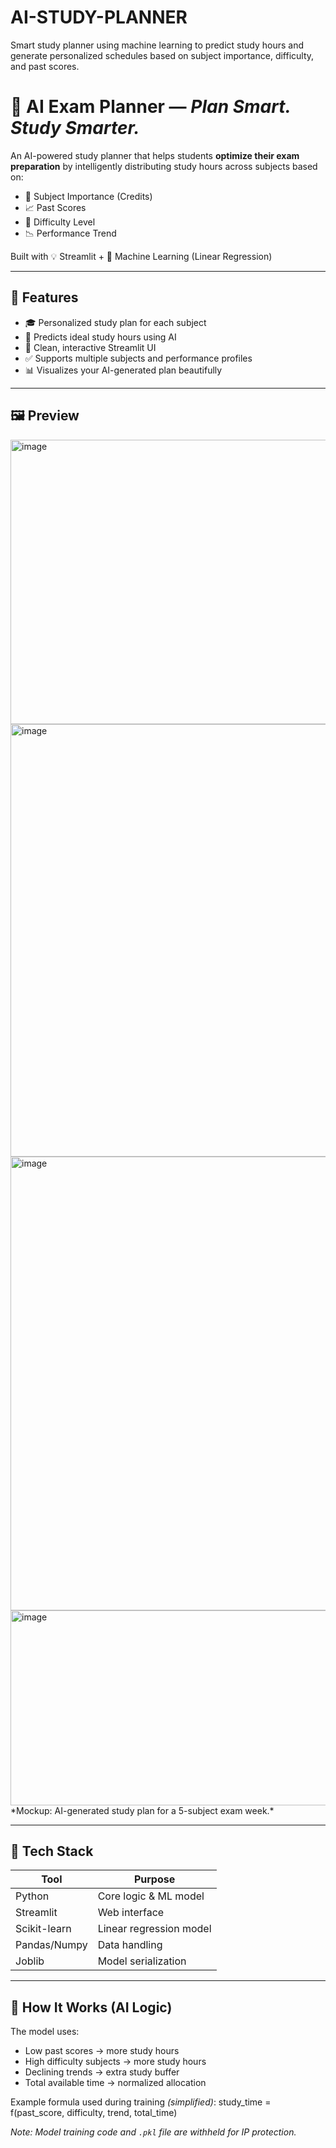 # AI-STUDY-PLANNER
Smart study planner using machine learning to predict study hours and generate personalized schedules based on subject importance, difficulty, and past scores.

# 📅 AI Exam Planner — *Plan Smart. Study Smarter.*

An AI-powered study planner that helps students **optimize their exam preparation** by intelligently distributing study hours across subjects based on:
- 📘 Subject Importance (Credits)
- 📈 Past Scores
- 🎯 Difficulty Level
- 📉 Performance Trend

Built with 💡 Streamlit + 🧠 Machine Learning (Linear Regression)

---

## 🚀 Features
- 🎓 Personalized study plan for each subject
- 🧠 Predicts ideal study hours using AI
- 🎨 Clean, interactive Streamlit UI
- ✅ Supports multiple subjects and performance profiles
- 📊 Visualizes your AI-generated plan beautifully

---

## 🖼️ Preview
<img width="677" height="455" alt="image" src="https://github.com/user-attachments/assets/06391332-b1ee-470e-84fb-7dc44c1be377" />
<img width="557" height="692" alt="image" src="https://github.com/user-attachments/assets/26b3cdc9-0134-43ee-b58d-32e622fae1e7" />
<img width="535" height="726" alt="image" src="https://github.com/user-attachments/assets/eda89f46-1131-490a-a0f5-e53b6a0b793b" />
<img width="532" height="312" alt="image" src="https://github.com/user-attachments/assets/b94fd0e0-37f1-4465-8b23-e96db0063251" />
*Mockup: AI-generated study plan for a 5-subject exam week.*

---

## 🔧 Tech Stack
| Tool          | Purpose                          |
|---------------|----------------------------------|
| Python        | Core logic & ML model            |
| Streamlit     | Web interface                    |
| Scikit-learn  | Linear regression model          |
| Pandas/Numpy  | Data handling                    |
| Joblib        | Model serialization              |

---

## 🧪 How It Works (AI Logic)
The model uses:
- Low past scores → more study hours
- High difficulty subjects → more study hours
- Declining trends → extra study buffer
- Total available time → normalized allocation

Example formula used during training *(simplified)*:
study_time = f(past_score, difficulty, trend, total_time)

*Note: Model training code and `.pkl` file are withheld for IP protection.*

